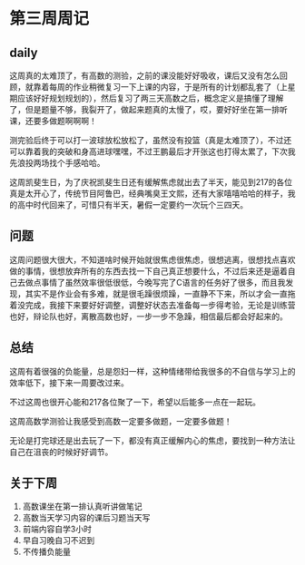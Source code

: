 # 第三周周记

## daily

这周真的太难顶了，有高数的测验，之前的课没能好好吸收，课后又没有怎么回顾，就靠着每周的作业稍微复习一下上课的内容，于是所有的计划都乱套了（上星期应该好好规划规划的），然后复习了两三天高数之后，概念定义是搞懂了理解了，但是题量不够，我裂开了，做起来题真的太慢了，哎，要好好坐在第一排听课，还要多做题啊啊啊！

测完验后终于可以打一波球放松放松了，虽然没有投篮（真是太难顶了），不过还可以靠着我的突破和身高进球嘿嘿，不过王鹏最后才开张这也打得太累了，下次我先浪投两场找个手感哈哈。

这周凯斐生日，为了庆祝凯斐生日还有缓解焦虑就出去了半天，能见到217的各位真是太开心了，传统节目阿鲁巴，经典嘴臭王文熙，还有大家嘻嘻哈哈的样子，我的高中时代回来了，可惜只有半天，暑假一定要约一次玩个三四天。



## 问题

这周问题很大很大，不知道啥时候开始就很焦虑很焦虑，很想逃离，很想找点喜欢做的事情，很想放弃所有的东西去找一下自己真正想要什么，不过后来还是逼着自己去做点事情了虽然效率很低很低，今晚写完了C语言的任务好了很多，而且我发现，其实不是作业会有多难，就是很毛躁很烦躁，一直静不下来，所以才会一直拖着没完成，我接下来要好好调整，调整好状态去准备每一步得考验，无论是训练营也好，辩论队也好，离散高数也好，一步一步不急躁，相信最后都会好起来的。



## 总结

这周有着很强的负能量，总是怨妇一样，这种情绪带给我很多的不自信与学习上的效率低下，接下来一周要改过来。

不过这周也很开心能和217各位聚了一下，希望以后能多一点在一起玩。

这周高数学测验让我感受到高数一定要多做题，一定要多做题！

无论是打完球还是出去玩了一下，都没有真正缓解内心的焦虑，要找到一种方法让自己在沮丧的时候好好调节。



## 关于下周

1. 高数课坐在第一排认真听讲做笔记
2. 高数当天学习内容的课后习题当天写
3. 前端内容自学3小时
4. 早自习晚自习不迟到
5. 不传播负能量